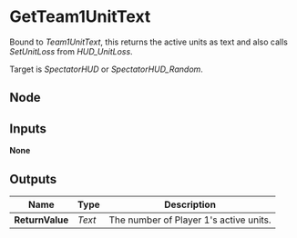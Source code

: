 # GetTeam1UnitText
Bound to *Team1UnitText*, this returns the active units as text and also
calls *SetUnitLoss* from *HUD_UnitLoss*.  

Target is *SpectatorHUD* or *SpectatorHUD_Random*.  

## Node

## Inputs
**None**

## Outputs
|Name           |Type   |Description                            |
|---------------|-------|---------------------------------------|
|**ReturnValue**|*Text* |The number of Player 1's active units. |